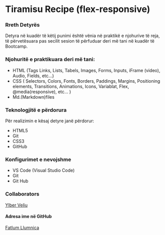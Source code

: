 # Tiramisu Recipe (flex-responsive)

### Rreth Detyrës

Detyra në kuadër të këtij punimi është vënia në praktikë e njohurive të reja, të përvetësuara pas secilit sesion të përfuduar deri më tani në kuadër të Bootcamp.

### Njohuritë e praktikuara deri më tani:

- HTML (Tags Links, Lists, Tabels, Images, Forms, Inputs, iFrame (video), Audio, Fields, etc...)
- CSS ( Selectors, Colors, Fonts, Borders, Paddings, Margins, Positioning elements, Transitions, Animations, Icons, Variablat, Flex, @media(responsive), etc... )
- Md.(Markdown)files


### Teknologjitë e përdorura
Për realizimin e kësaj detyre janë përdorur:

 - HTML5
 - Git
 - CSS3
 - GitHub

### Konfigurimet e nevojshme

 - VS Code (Visual Studio Code)
 - Git
 - Git Hub

### Collaborators
[Ylber Veliu](https://github.com/ylberveliu)

#### Adresa ime në GitHub
[Fatlum Llumnica](https://github.com/fatlumllumnica)
